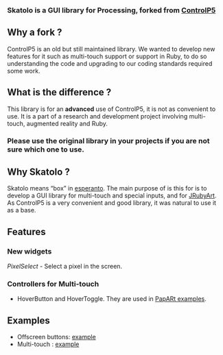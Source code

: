 ### Skatolo is a GUI library for Processing, forked from [ControlP5](https://github.com/sojamo/controlp5)

## Why a fork ?

ControlP5 is an old but still maintained library.  We wanted to develop new
features for it such as multi-touch support or support in Ruby, to do so
understanding the code and upgrading to our coding standards required some work.

## What is the difference ?

This library is for an **advanced** use of ControlP5, it is not as convenient to
use. It is a part of a research and development project involving multi-touch,
augmented reality and Ruby.

### Please use the original library in your projects if you are not sure which one to use.

## Why Skatolo ?

Skatolo means “box” in [esperanto](https://en.wikipedia.org/wiki/Esperanto).
The main purpose of is this for is to develop a GUI library for multi-touch and
special inputs, and for [JRubyArt](https://github.com/ruby-processing/JRubyArt).
As ControlP5 is a very convenient and good library, it was natural to use it as
a base.

## Features

### New widgets

*PixelSelect* - Select a pixel in the screen.

### Controllers for Multi-touch

* HoverButton and HoverToggle. They are used in [PapARt examples](https://github.com/poqudrof/Papart-examples/tree/unstable/first-examples/ProCamDepth/Gui). 

## Examples

* Offscreen buttons: [example](https://github.com/poqudrof/Skatolo/blob/master/examples/advanced/offscreen/offscreen.pde)
* Multi-touch : [example](https://github.com/poqudrof/Skatolo/blob/master/examples/advanced/multitouch/multitouch.pde)
